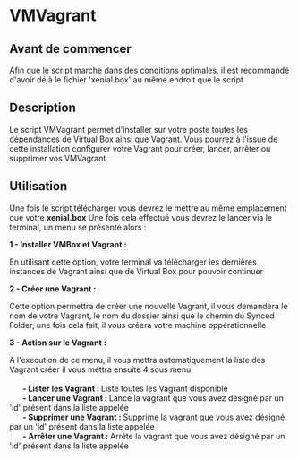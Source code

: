 # VMVagrant

## Avant de commencer

Afin que le script marche dans des conditions optimales, il est recommandé d'avoir déjà le fichier 'xenial.box' au même endroit que le script

## Description

Le script VMVagrant permet d'installer sur votre poste toutes les dépendances de Virtual Box ainsi que Vagrant.
Vous pourrez à l'issue de cette installation configurer votre Vagrant pour créer, lancer, arrêter ou supprimer vos VMVagrant

## Utilisation

Une fois le script télécharger vous devrez le mettre au même emplacement que votre <strong>xenial.box</strong>
Une fois cela effectué vous devrez le lancer via le terminal, un menu se présente alors :

<strong>1 - Installer VMBox et Vagrant :</strong>

En utilisant cette option, votre terminal va télécharger les dernières instances de Vagrant ainsi que de Virtual Box pour pouvoir continuer

<strong>2 - Créer une Vagrant :</strong>

Cette option permettra de créer une nouvelle Vagrant, il vous demandera le nom de votre Vagrant, le nom du dossier ainsi que le chemin du Synced Folder, une fois cela fait, il vous créera votre machine oppérationnelle

<strong>3 - Action sur le Vagrant :</strong>

A l'execution de ce menu, il vous mettra automatiquement la liste des Vagrant créer il vous mettra ensuite 4 sous menu<br/>  
&nbsp;&nbsp;&nbsp;&nbsp;&nbsp;&nbsp;<strong>- Lister les Vagrant : </strong>Liste toutes les Vagrant disponible<br/> 
&nbsp;&nbsp;&nbsp;&nbsp;&nbsp;&nbsp;<strong>- Lancer une Vagrant : </strong>Lance la vagrant que vous avez désigné par un 'id' présent dans la liste appelée<br/> 
&nbsp;&nbsp;&nbsp;&nbsp;&nbsp;&nbsp;<strong>- Supprimer une Vagrant : </strong>Supprime la vagrant que vous avez désigné par un 'id' présent dans la liste appelée<br/> 
&nbsp;&nbsp;&nbsp;&nbsp;&nbsp;&nbsp;<strong>- Arrêter une Vagrant : </strong>Arrête la vagrant que vous avez désigné par un 'id' présent dans la liste appelée<br/> 

